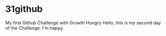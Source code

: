 # 31github
My first Github Challenge with Growth Hungry 
Hello, this is my second day of the Challenge. I'm happy.
